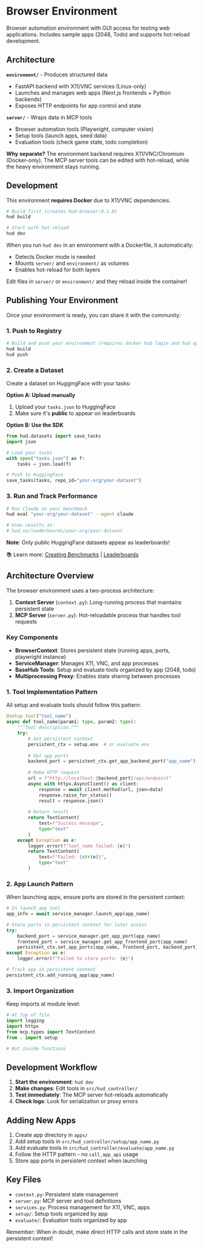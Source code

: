 # Browser Environment





Browser automation environment with GUI access for testing web applications. Includes sample apps (2048, Todo) and supports hot-reload development.

## Architecture

**`environment/`** - Produces structured data
- FastAPI backend with X11/VNC services (Linux-only)
- Launches and manages web apps (Next.js frontends + Python backends)
- Exposes HTTP endpoints for app control and state

**`server/`** - Wraps data in MCP tools
- Browser automation tools (Playwright, computer vision)
- Setup tools (launch apps, seed data)
- Evaluation tools (check game state, todo completion)

**Why separate?** The environment backend requires X11/VNC/Chromium (Docker-only). The MCP server tools can be edited with hot-reload, while the heavy environment stays running.

## Development

This environment **requires Docker** due to X11/VNC dependencies.

```bash
# Build first (creates hud-browser:0.1.0)
hud build

# Start with hot-reload
hud dev
```

When you run `hud dev` in an environment with a Dockerfile, it automatically:
- Detects Docker mode is needed
- Mounts `server/` and `environment/` as volumes
- Enables hot-reload for both layers

Edit files in `server/` or `environment/` and they reload inside the container!

## Publishing Your Environment

Once your environment is ready, you can share it with the community:

### 1. Push to Registry
```bash
# Build and push your environment (requires docker hub login and hud api key)
hud build
hud push
```

### 2. Create a Dataset

Create a dataset on HuggingFace with your tasks:

**Option A: Upload manually**
1. Upload your `tasks.json` to HuggingFace
2. Make sure it's **public** to appear on leaderboards

**Option B: Use the SDK**
```python
from hud.datasets import save_tasks
import json

# Load your tasks
with open("tasks.json") as f:
    tasks = json.load(f)

# Push to HuggingFace
save_tasks(tasks, repo_id="your-org/your-dataset")
```

### 3. Run and Track Performance

```bash
# Run Claude on your benchmark
hud eval "your-org/your-dataset" --agent claude

# View results at:
# hud.so/leaderboards/your-org/your-dataset
```

**Note**: Only public HuggingFace datasets appear as leaderboards!

📚 Learn more: [Creating Benchmarks](https://docs.hud.so/evaluate-agents/create-benchmarks) | [Leaderboards](https://docs.hud.so/evaluate-agents/leaderboards)

## Architecture Overview

The browser environment uses a two-process architecture:

1. **Context Server** (`context.py`): Long-running process that maintains persistent state
2. **MCP Server** (`server.py`): Hot-reloadable process that handles tool requests

### Key Components

- **BrowserContext**: Stores persistent state (running apps, ports, playwright instance)
- **ServiceManager**: Manages X11, VNC, and app processes
- **BaseHub Tools**: Setup and evaluate tools organized by app (2048, todo)
- **Multiprocessing Proxy**: Enables state sharing between processes

### 1. Tool Implementation Pattern

All setup and evaluate tools should follow this pattern:

```python
@setup.tool("tool_name")
async def tool_name(param1: type, param2: type):
    """Tool description."""
    try:
        # Get persistent context
        persistent_ctx = setup.env  # or evaluate.env
        
        # Get app ports
        backend_port = persistent_ctx.get_app_backend_port("app_name")
        
        # Make HTTP request
        url = f"http://localhost:{backend_port}/api/endpoint"
        async with httpx.AsyncClient() as client:
            response = await client.method(url, json=data)
            response.raise_for_status()
            result = response.json()
        
        # Return result
        return TextContent(
            text=f"Success message",
            type="text"
        )
    except Exception as e:
        logger.error(f"tool_name failed: {e}")
        return TextContent(
            text=f"Failed: {str(e)}",
            type="text"
        )
```

### 2. App Launch Pattern

When launching apps, ensure ports are stored in the persistent context:

```python
# In launch_app tool
app_info = await service_manager.launch_app(app_name)

# Store ports in persistent context for later access
try:
    backend_port = service_manager.get_app_port(app_name)
    frontend_port = service_manager.get_app_frontend_port(app_name)
    persistent_ctx.set_app_ports(app_name, frontend_port, backend_port)
except Exception as e:
    logger.error(f"Failed to store ports: {e}")

# Track app in persistent context
persistent_ctx.add_running_app(app_name)
```

### 3. Import Organization

Keep imports at module level:

```python
# At top of file
import logging
import httpx
from mcp.types import TextContent
from . import setup

# Not inside functions
```

## Development Workflow

1. **Start the environment**: `hud dev`
2. **Make changes**: Edit tools in `src/hud_controller/`
3. **Test immediately**: The MCP server hot-reloads automatically
4. **Check logs**: Look for serialization or proxy errors

## Adding New Apps

1. Create app directory in `apps/`
2. Add setup tools in `src/hud_controller/setup/app_name.py`
3. Add evaluate tools in `src/hud_controller/evaluate/app_name.py`
4. Follow the HTTP pattern - no `call_app_api` usage
5. Store app ports in persistent context when launching

## Key Files

- `context.py`: Persistent state management
- `server.py`: MCP server and tool definitions
- `services.py`: Process management for X11, VNC, apps
- `setup/`: Setup tools organized by app
- `evaluate/`: Evaluation tools organized by app

Remember: When in doubt, make direct HTTP calls and store state in the persistent context!

